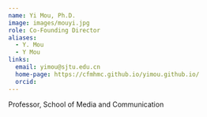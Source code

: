 ```yaml
---
name: Yi Mou, Ph.D.
image: images/mouyi.jpg
role: Co-Founding Director
aliases:
  - Y. Mou
  - Y Mou
links:
  email: yimou@sjtu.edu.cn
  home-page: https://cfmhmc.github.io/yimou.github.io/
  orcid: 
---
```


Professor, School of Media and Communication


